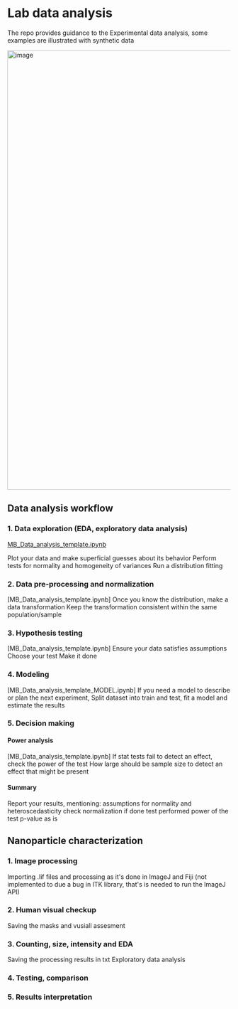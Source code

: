 # Lab data analysis

The repo provides guidance to the Experimental data analysis, some examples are illustrated with synthetic data

<img width="989" alt="image" src="https://github.com/Molecular-Bionics-Labs/lab-data-analysis/assets/80680465/cfda36e6-e879-4a52-8e49-dea93a2c13f8">

## Data analysis workflow

### 1. Data exploration (EDA, exploratory data analysis) 
[MB_Data_analysis_template.ipynb](https://github.com/Molecular-Bionics-Labs/lab-data-analysis/blob/main/01%20Data%20exploration%20and%20hypotesis%20testing/MB_Data_analysis_template.ipynb)

Plot your data and make superficial guesses about its behavior
Perform tests for normality and homogeneity of variances 
Run a distribution fitting

### 2. Data pre-processing and normalization
[MB_Data_analysis_template.ipynb]
Once you know the distribution, make a data transformation
Keep the transformation consistent within the same population/sample

### 3. Hypothesis testing
[MB_Data_analysis_template.ipynb]
Ensure your data satisfies assumptions
Choose your test
Make it done

### 4. Modeling
[MB_Data_analysis_template_MODEL.ipynb]
If you need a model to describe or plan the next experiment, 
Split dataset into train and test, fit a model and estimate the results

### 5. Decision making

#### Power analysis
[MB_Data_analysis_template.ipynb]
If stat tests fail to detect an effect, check the power of the test
How large should be sample size to detect an effect that might be present

#### Summary
Report your results, mentioning:
assumptions for normality and heteroscedasticity check
normalization if done
test performed
power of the test
p-value as is


## Nanoparticle characterization

### 1. Image processing 
Importing .lif files and processing as it's done in ImageJ and Fiji (not implemented to due a bug in ITK library, that's is needed to run the  ImageJ API)

### 2. Human visual checkup
Saving the masks and vusiall assesment

### 3. Counting, size, intensity and EDA
Saving the processing results in txt
Exploratory data analysis

### 4. Testing, comparison

### 5. Results interpretation
